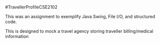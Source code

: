 #TravellerProfileCSE2102

This was an assignment to exemplify Java Swing, File I/O, and structured code.

This is designed to mock a travel agency storing traveller billing/medical information
